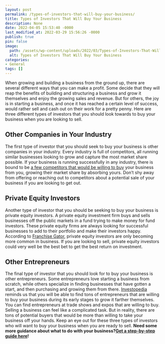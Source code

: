 ```yaml
---
layout: post
permalink: /types-of-investors-that-will-buy-your-business/
title: Types of Investors That Will Buy Your Business
description: None
date: 2022-04-05 15:53:40 -0000
last_modified_at: 2022-03-29 15:56:26 -0000
publish: true
pin: false
image:
  path: /assets/wp-content/uploads/2022/03/Types-of-Investors-That-Will-Buy-Your-Business.jpg
  alt: Types of Investors That Will Buy Your Business
categories:
- General
tags: []
---
```

When growing and building a business from the ground up, there are several different ways that you can make a profit. Some decide that they will reap the benefits of building and structuring a business and grow it themselves and enjoy the growing sales and revenue. But for others, the joy is in starting a business, and once it has reached a certain level of success, would rather sell and cash out on their work for a pretty penny. Here are three different types of investors that you should look towards to buy your business when you are looking to sell.

## **Other Companies in Your Industry**

The first type of investor that you should seek to buy your business is other companies in your industry. Every industry is full of competitors, all running similar businesses looking to grow and capture the most market share possible. If your business is running successfully in any industry, there is bound to be [a few competitors that would be willing to buy](https://due.com/blog/selling-business-competitor/) your business from you, growing their market share by absorbing yours. Don’t shy away from offering or reaching out to competitors about a potential sale of your business if you are looking to get out.

## **Private Equity Investors**

Another type of investor that you should be seeking to buy your business is private equity investors. A private equity investment firm buys and sells businesses off the public markets in a fund trying to make money for fund investors. These private equity firms are always looking for successful businesses to add to their portfolio and make their investors happy. According to [Franchise Gator](https://www.franchisegator.com/), private equity investors are only becoming more common in business. If you are looking to sell, private equity investors could very well be the best bet to get the best return on investment.

## **Other Entrepreneurs**

The final type of investor that you should look for to buy your business is other entrepreneurs. Some entrepreneurs love starting a business from scratch, while others specialize in finding businesses that have gotten a start, and then purchasing and growing them from there. [Investopedia](https://www.investopedia.com/articles/pf/08/sell-small-business.asp) reminds us that you will be able to find tons of entrepreneurs that are willing to buy your business during its early stages to grow it farther themselves. You can find entrepreneurs at trade shows and expos that are willing to buy. Selling a business can feel like a complicated task. But in reality, there are tons of potential buyers that would be more than willing to take your business off your hands. Keep an eye out for these three types of investors who will want to buy your business when you are ready to sell. **Need some more guidance about what to do with your business?[Get a step-by-step guide here](https://go.katebagoy.com/ebook)!**
